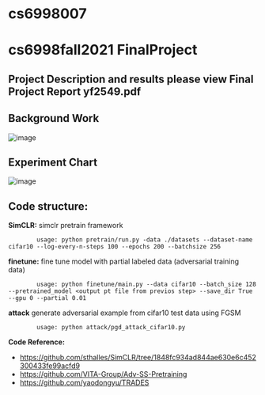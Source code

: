 # cs6998007

# cs6998fall2021 FinalProject

## Project Description and results please view Final Project Report yf2549.pdf

## Background Work
![image](https://github.com/fyfserena/cs6998012PraticalDLFinalProject/blob/main/Mind%20map%20with%20lines.png)

## Experiment Chart
![image](https://github.com/fyfserena/cs6998012PraticalDLFinalProject/blob/main/Support%20process%20example.png)

## Code structure: 
**SimCLR:** simclr pretrain framework

            usage: python pretrain/run.py -data ./datasets --dataset-name cifar10 --log-every-n-steps 100 --epochs 200 --batchsize 256
            
**finetune:** fine tune model with partial labeled data (adversarial training data)

            usage: python finetune/main.py --data cifar10 --batch_size 128 --pretrained_model <output pt file from previos step> --save_dir True --gpu 0 --partial 0.01 
            
**attack** generate adversarial example from cifar10 test data using FGSM

            usage: python attack/pgd_attack_cifar10.py

**Code Reference:**
* https://github.com/sthalles/SimCLR/tree/1848fc934ad844ae630e6c452300433fe99acfd9
* https://github.com/VITA-Group/Adv-SS-Pretraining
* https://github.com/yaodongyu/TRADES
